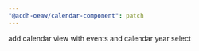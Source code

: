 ```yaml
---
"@acdh-oeaw/calendar-component": patch
---
```


add calendar view with events and calendar year select
